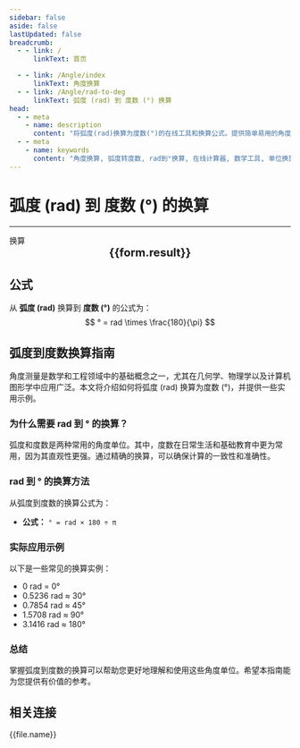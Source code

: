 ```yaml
---
sidebar: false
aside: false
lastUpdated: false
breadcrumb:
  - - link: /
      linkText: 首页

  - - link: /Angle/index
      linkText: 角度换算
  - - link: /Angle/rad-to-deg
      linkText: 弧度 (rad) 到 度数 (°) 换算
head:
  - - meta
    - name: description
      content: "将弧度(rad)换算为度数(°)的在线工具和换算公式。提供简单易用的角度单位换算计算器。"
  - - meta
    - name: keywords
      content: "角度换算, 弧度转度数, rad到°换算, 在线计算器, 数学工具, 单位换算"
---
```

# 弧度 (rad) 到 度数 (°) 的换算
---
<script setup>
import { onMounted, reactive, inject, ref } from 'vue'
import { NButton, NForm, NFormItem, NInput, NInputNumber, NSelect, NCard, useMessage,NGrid ,NGi } from 'naive-ui'
import { defineClientComponent } from 'vitepress'
import { Angle } from '../../files';
const convert = inject('convert')

const form = reactive({
  number: null,
  result: '',
})

const convertHandler = () => {
  if (form.number !== null && !isNaN(form.number)) {
    const convertedValue = parseFloat(form.number) * 180 / Math.PI
    form.result = `${form.number}rad = ${convertedValue.toFixed(4)}°`
  } else {
    form.result = '请输入有效的数值。'
  }
}
</script>

<n-form size="large" :model="form">
  <n-form-item label="弧度 (rad)">
    <n-input-number v-model:value="form.number" placeholder="输入弧度" style="width: 100%" />
  </n-form-item>
  <n-form-item>
    <n-button type="info" @click="convertHandler" block>换算</n-button>
  </n-form-item>
</n-form>

<n-card  embedded :bordered="false" hoverable>
  <div  style="text-align:center;font-size:20px;">
    <strong>{{form.result}}</strong>
  </div>
</n-card>

## 公式

从 **弧度 (rad)** 换算到 **度数 (°)** 的公式为：
$$ ° = rad \times \frac{180}{\pi} $$

## 弧度到度数换算指南

角度测量是数学和工程领域中的基础概念之一，尤其在几何学、物理学以及计算机图形学中应用广泛。本文将介绍如何将弧度 (rad) 换算为度数 (°)，并提供一些实用示例。

### 为什么需要 rad 到 ° 的换算？

弧度和度数是两种常用的角度单位。其中，度数在日常生活和基础教育中更为常用，因为其直观性更强。通过精确的换算，可以确保计算的一致性和准确性。

### rad 到 ° 的换算方法

从弧度到度数的换算公式为：

- **公式：** `° = rad × 180 ÷ π`

### 实际应用示例

以下是一些常见的换算实例：

- 0 rad = 0°
- 0.5236 rad ≈ 30°
- 0.7854 rad ≈ 45°
- 1.5708 rad ≈ 90°
- 3.1416 rad ≈ 180°

### 总结

掌握弧度到度数的换算可以帮助您更好地理解和使用这些角度单位。希望本指南能为您提供有价值的参考。

## 相关连接
<n-grid x-gap="12" :cols="2">
  <n-gi v-for="(file, index) in Angle" :key="index">
    <n-button
      text
      tag="a"
      :href="file.path"
      type="info"
    >
      {{file.name}}
    </n-button>
  </n-gi>
</n-grid>